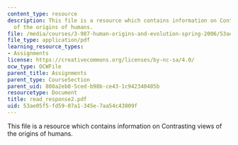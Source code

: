 ```yaml
---
content_type: resource
description: This file is a resource which contains information on Contrasting views
  of the origins of humans.
file: /media/courses/3-987-human-origins-and-evolution-spring-2006/53ae05f5fd5907a1345e7aa54c43809f_read_response2.pdf
file_type: application/pdf
learning_resource_types:
- Assignments
license: https://creativecommons.org/licenses/by-nc-sa/4.0/
ocw_type: OCWFile
parent_title: Assignments
parent_type: CourseSection
parent_uid: 808a2eb8-5ced-b98b-ce43-1c942340485b
resourcetype: Document
title: read_response2.pdf
uid: 53ae05f5-fd59-07a1-345e-7aa54c43809f
---
```

This file is a resource which contains information on Contrasting views of the origins of humans.